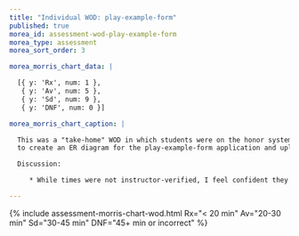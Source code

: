 ```yaml
---
title: "Individual WOD: play-example-form"
published: true
morea_id: assessment-wod-play-example-form
morea_type: assessment
morea_sort_order: 3

morea_morris_chart_data: |

  [{ y: 'Rx', num: 1 },
   { y: 'Av', num: 5 },
   { y: 'Sd', num: 9 },
   { y: 'DNF', num: 0 }]

morea_morris_chart_caption: |

  This was a "take-home" WOD in which students were on the honor system to do the WOD at home and report their results via email.  The task was
  to create an ER diagram for the play-example-form application and upload it to a GitHub repo for display in the README page. 

  Discussion:

     * While times were not instructor-verified, I feel confident they are accurate.

---
```


{%  include assessment-morris-chart-wod.html Rx="< 20 min" Av="20-30 min" Sd="30-45 min" DNF="45+ min or incorrect"  %}


